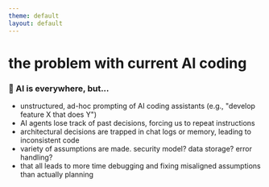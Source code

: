 ```yaml
---
theme: default
layout: default
---
```


# the problem with current AI coding

### 🤖 AI is everywhere, but...

- unstructured, ad-hoc prompting of AI coding assistants (e.g., "develop feature X that does Y")
- AI agents lose track of past decisions, forcing us to repeat instructions
- architectural decisions are trapped in chat logs or memory, leading to inconsistent code
- variety of assumptions are made. security model? data storage? error handling?
- that all leads to more time debugging and fixing misaligned assumptions than actually planning

